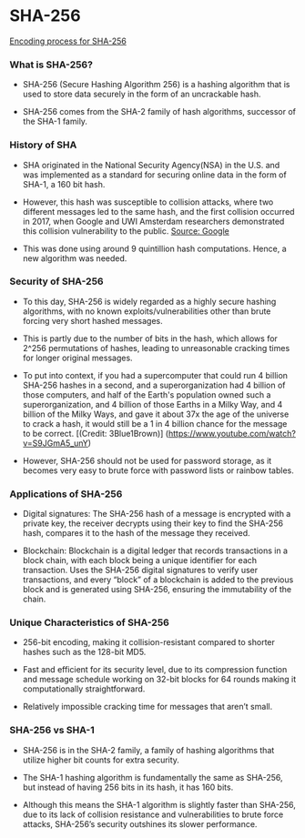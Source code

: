 
# SHA-256
[Encoding process for SHA-256](https://blog.boot.dev/cryptography/how-sha-2-works-step-by-step-sha-256/) 

### What is SHA-256?
- SHA-256 (Secure Hashing Algorithm 256) is a hashing algorithm that is used to store data securely in the form of an uncrackable hash.

- SHA-256 comes from the SHA-2 family of hash algorithms, successor of the SHA-1 family.

### History of SHA
- SHA originated in the National Security Agency(NSA) in the U.S.  and was implemented as a standard for securing online data in the form of SHA-1, a 160 bit hash.

- However, this hash was susceptible to collision attacks, where two different messages led to the same hash, and the first collision occurred in 2017, when Google and UWI Amsterdam researchers demonstrated this collision vulnerability to the public. [Source: Google](https://security.googleblog.com/2017/02/announcing-first-sha1-collision.html)

- This was done using around 9 quintillion hash computations. Hence, a new algorithm was needed.

### Security of SHA-256
- To this day, SHA-256 is widely regarded as a highly secure hashing algorithms, with no known exploits/vulnerabilities other than brute forcing very short hashed messages.

- This is partly due to the number of bits in the hash, which allows for 2^256 permutations of hashes, leading to unreasonable cracking times for longer original messages.

- To put into context, if you had a supercomputer that could run 4 billion SHA-256 hashes in a second, and a superorganization had 4 billion of those computers, and half of the Earth's population owned such a superorganization, and 4 billion of those Earths in a Milky Way, and 4 billion of the Milky Ways, and gave it about 37x the age of the universe to crack a hash, it would still be a 1 in 4 billion chance for the message to be correct. [(Credit: 3Blue1Brown)] (https://www.youtube.com/watch?v=S9JGmA5_unY)

- However, SHA-256 should not be used for password storage, as it becomes very easy to brute force with password lists or rainbow tables.

### Applications of SHA-256
- Digital signatures: The SHA-256 hash of a message is encrypted with a private key, the receiver decrypts using their key to find the SHA-256 hash, compares it to the hash of the message they received.

- Blockchain: Blockchain is a digital ledger that records transactions in a block chain, with each block being a unique identifier for each transaction. Uses the SHA-256 digital signatures to verify user transactions, and every “block” of a blockchain is added to the previous block and is generated using SHA-256, ensuring the immutability of the chain.

### Unique Characteristics of SHA-256
- 256-bit encoding, making it collision-resistant compared to shorter hashes such as the 128-bit MD5.

- Fast and efficient for its security level, due to its compression function and message schedule working on 32-bit blocks for 64 rounds making it computationally straightforward.

- Relatively impossible cracking time for messages that aren’t small.

### SHA-256 vs SHA-1
- SHA-256 is in the SHA-2 family, a family of hashing algorithms that utilize higher bit counts for extra security.

- The SHA-1 hashing algorithm is fundamentally the same as SHA-256, but instead of having 256 bits in its hash, it has 160 bits.

- Although this means the SHA-1 algorithm is slightly faster than SHA-256, due to its lack of collision resistance and vulnerabilities to brute force attacks, SHA-256’s security outshines its slower performance.




